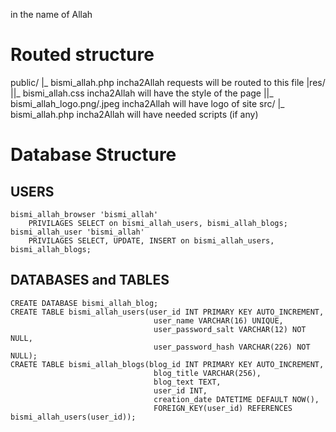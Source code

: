 in the name of Allah

# Routed structure
public/
 |_ bismi_allah.php             incha2Allah requests will be routed to this file
 |res/
 ||_ bismi_allah.css             incha2Allah will have the style of the page
 ||_ bismi_allah_logo.png/.jpeg  incha2Allah will have logo of site
src/
 |_ bismi_allah.php             incha2Allah will have needed scripts (if any)

# Database Structure

## USERS
    bismi_allah_browser 'bismi_allah'
        PRIVILAGES SELECT on bismi_allah_users, bismi_allah_blogs;
    bismi_allah_user 'bismi_allah'
        PRIVILAGES SELECT, UPDATE, INSERT on bismi_allah_users, bismi_allah_blogs;

## DATABASES and TABLES
    CREATE DATABASE bismi_allah_blog;
    CREATE TABLE bismi_allah_users(user_id INT PRIMARY KEY AUTO_INCREMENT,
                                    user_name VARCHAR(16) UNIQUE,
                                    user_password_salt VARCHAR(12) NOT NULL,
                                    user_password_hash VARCHAR(226) NOT NULL);
    CRAETE TABLE bismi_allah_blogs(blog_id INT PRIMARY KEY AUTO_INCREMENT,
                                    blog_title VARCHAR(256),
                                    blog_text TEXT,
                                    user_id INT,
                                    creation_date DATETIME DEFAULT NOW(),
                                    FOREIGN_KEY(user_id) REFERENCES bismi_allah_users(user_id));

